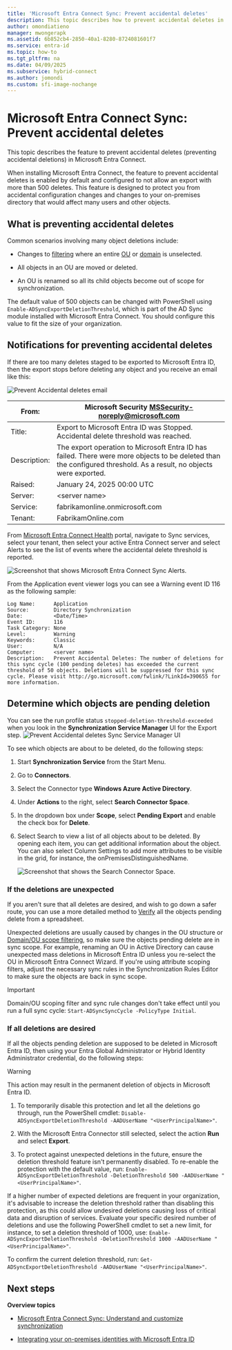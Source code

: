 ```yaml
---
title: 'Microsoft Entra Connect Sync: Prevent accidental deletes'
description: This topic describes how to prevent accidental deletes in Microsoft Entra Connect.
author: omondiatieno
manager: mwongerapk
ms.assetid: 6b852cb4-2850-40a1-8280-8724081601f7
ms.service: entra-id
ms.topic: how-to
ms.tgt_pltfrm: na
ms.date: 04/09/2025
ms.subservice: hybrid-connect
ms.author: jomondi
ms.custom: sfi-image-nochange
---
```

# Microsoft Entra Connect Sync: Prevent accidental deletes
This topic describes the feature to prevent accidental deletes (preventing accidental deletions) in Microsoft Entra Connect.

When installing Microsoft Entra Connect, the feature to prevent accidental deletes is enabled by default and configured to not allow an export with more than 500 deletes. This feature is designed to protect you from accidental configuration changes and changes to your on-premises directory that would affect many users and other objects.

## What is preventing accidental deletes

Common scenarios involving many object deletions include:

* Changes to [filtering](how-to-connect-sync-configure-filtering.md) where an entire [OU](how-to-connect-sync-configure-filtering.md#organizational-unitbased-filtering) or [domain](how-to-connect-sync-configure-filtering.md#domain-based-filtering) is unselected.
* All objects in an OU are moved or deleted.

* An OU is renamed so all its child objects become out of scope for synchronization.

The default value of 500 objects can be changed with PowerShell using `Enable-ADSyncExportDeletionThreshold`, which is part of the AD Sync module installed with Microsoft Entra Connect. You should configure this value to fit the size of your organization. 


## Notifications for preventing accidental deletes

If there are too many deletes staged to be exported to Microsoft Entra ID, then the export stops before deleting any object and you receive an email like this:

![Prevent Accidental deletes email](./media/how-to-connect-sync-feature-prevent-accidental-deletes/email.png)


| From:         | Microsoft Security <MSSecurity-noreply@microsoft.com>                                                                                                               |
|---------------|---------------------------------------------------------------------------------------------------------------------------------------------------------------------|
| Title:        | Export to Microsoft Entra ID was Stopped. Accidental delete threshold was reached.                                                                                  |
| Description:  | The export operation to Microsoft Entra ID has failed. There were more objects to be deleted than the configured threshold. As a result, no objects were exported.  |
| Raised:       | January 24, 2025 00:00 UTC                                                                                                                                          |
| Server:       | \<server name\>                                                                                                                                                       |
| Service:      | fabrikamonline.onmicrosoft.com                                                                                                                                      |
| Tenant:       | FabrikamOnline.com                                                                                                                                                  |


From [Microsoft Entra Connect Health](https://portal.azure.com/#blade/Microsoft_Azure_ADHybridHealth/AadHealthMenuBlade) portal, navigate to Sync services, select your tenant, then select your active Entra Connect server and select Alerts to see the list of events where the accidental delete threshold is reported.

![Screenshot that shows Microsoft Entra Connect Sync Alerts.](./media/how-to-connect-sync-feature-prevent-accidental-deletes/connect-health-alert.png)

From the Application event viewer logs you can see a Warning event ID 116 as the following sample:

```
Log Name:      Application
Source:        Directory Synchronization
Date:          <Date/Time>
Event ID:      116
Task Category: None
Level:         Warning
Keywords:      Classic
User:          N/A
Computer:      <server name>
Description:   Prevent Accidental Deletes: The number of deletions for this sync cycle (100 pending deletes) has exceeded the current threshold of 50 objects. Deletions will be suppressed for this sync cycle. Please visit http://go.microsoft.com/fwlink/?LinkId=390655 for more information.
```

## Determine which objects are pending deletion

You can see the run profile status `stopped-deletion-threshold-exceeded` when you look in the **Synchronization Service Manager** UI for the Export step.
![Prevent Accidental deletes Sync Service Manager UI](./media/how-to-connect-sync-feature-prevent-accidental-deletes/syncservicemanager.png)

To see which objects are about to be deleted, do the following steps:

1. Start __Synchronization Service__ from the Start Menu.

1. Go to __Connectors__.

1. Select the Connector type __Windows Azure Active Directory__.

1. Under __Actions__ to the right, select __Search Connector Space__.

1. In the dropdown box under __Scope__, select __Pending Export__ and enable the check box for __Delete__.

1. Select Search to view a list of all objects about to be deleted. By opening each item, you can get additional information about the object. You can also select Column Settings to add more attributes to be visible in the grid, for instance, the onPremisesDistinguishedName.

    ![Screenshot that shows the Search Connector Space.](./media/how-to-connect-sync-feature-prevent-accidental-deletes/searchcs.png)

### If the deletions are unexpected

If you aren't sure that all deletes are desired, and wish to go down a safer route, you can use a more detailed method to [Verify](/entra/identity/hybrid/connect/how-to-connect-sync-staging-server) all the objects pending delete from a spreadsheet.

Unexpected deletions are usually caused by changes in the OU structure or [Domain/OU scope filtering](/entra/identity/hybrid/connect/how-to-connect-sync-configure-filtering), so make sure the objects pending delete are in sync scope. For example, renaming an OU in Active Directory can cause unexpected mass deletions in Microsoft Entra ID unless you re-select the OU in Microsoft Entra Connect Wizard.
If you're using attribute scoping filters, adjust the necessary sync rules in the Synchronization Rules Editor to make sure the objects are back in sync scope.
> [!IMPORTANT]
> Domain/OU scoping filter and sync rule changes don't take effect until you run a full sync cycle: `Start-ADSyncSyncCycle -PolicyType Initial`.

### If all deletions are desired

If all the objects pending deletion are supposed to be deleted in Microsoft Entra ID, then using your Entra Global Administrator or Hybrid Identity Administrator credential, do the following steps:

> [!WARNING]
> This action may result in the permanent deletion of objects in Microsoft Entra ID.

1. To temporarily disable this protection and let all the deletions go through, run the PowerShell cmdlet: `Disable-ADSyncExportDeletionThreshold -AADUserName "<UserPrincipalName>"`.

1. With the Microsoft Entra Connector still selected, select the action __Run__ and select __Export__.

1. To protect against unexpected deletions in the future, ensure the deletion threshold feature isn't permanently disabled. To re-enable the protection with the default value, run: `Enable-ADSyncExportDeletionThreshold -DeletionThreshold 500 -AADUserName "<UserPrincipalName>"`.

If a higher number of expected deletions are frequent in your organization, it's advisable to increase the deletion threshold rather than disabling this protection, as this could allow undesired deletions causing loss of critical data and disruption of services. Evaluate your specific desired number of deletions and use the following PowerShell cmdlet to set a new limit, for instance, to set a deletion threshold of 1000, use: `Enable-ADSyncExportDeletionThreshold -DeletionThreshold 1000 -AADUserName "<UserPrincipalName>"`.

To confirm the current deletion threshold, run: `Get-ADSyncExportDeletionThreshold -AADUserName "<UserPrincipalName>"`.

## Next steps
**Overview topics**

* [Microsoft Entra Connect Sync: Understand and customize synchronization](how-to-connect-sync-whatis.md)

* [Integrating your on-premises identities with Microsoft Entra ID](../whatis-hybrid-identity.md)
